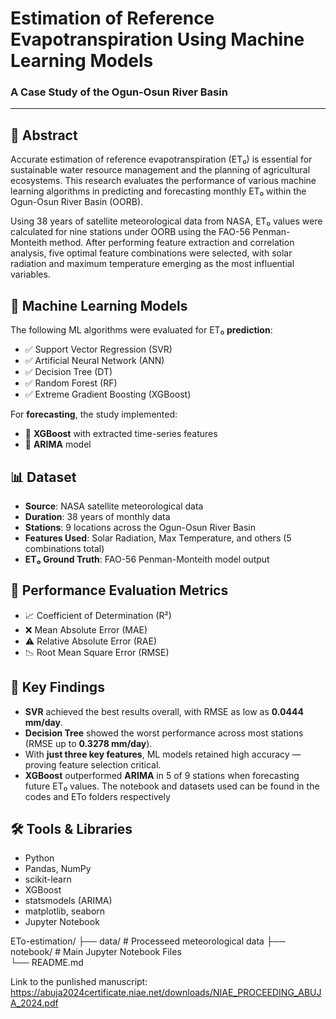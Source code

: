 # Estimation of Reference Evapotranspiration Using Machine Learning Models  
### A Case Study of the Ogun-Osun River Basin

---

## 📘 Abstract

Accurate estimation of reference evapotranspiration (ET₀) is essential for sustainable water resource management and the planning of agricultural ecosystems. This research evaluates the performance of various machine learning algorithms in predicting and forecasting monthly ET₀ within the Ogun-Osun River Basin (OORB).

Using 38 years of satellite meteorological data from NASA, ET₀ values were calculated for nine stations under OORB using the FAO-56 Penman-Monteith method. After performing feature extraction and correlation analysis, five optimal feature combinations were selected, with solar radiation and maximum temperature emerging as the most influential variables.

## 🧠 Machine Learning Models

The following ML algorithms were evaluated for ET₀ **prediction**:

- ✅ Support Vector Regression (SVR)
- ✅ Artificial Neural Network (ANN)
- ✅ Decision Tree (DT)
- ✅ Random Forest (RF)
- ✅ Extreme Gradient Boosting (XGBoost)

For **forecasting**, the study implemented:

- 🔁 **XGBoost** with extracted time-series features
- 🔁 **ARIMA** model

## 📊 Dataset

- **Source**: NASA satellite meteorological data
- **Duration**: 38 years of monthly data
- **Stations**: 9 locations across the Ogun-Osun River Basin
- **Features Used**: Solar Radiation, Max Temperature, and others (5 combinations total)
- **ET₀ Ground Truth**: FAO-56 Penman-Monteith model output

## 🧪 Performance Evaluation Metrics

- 📈 Coefficient of Determination (R²)
- ❌ Mean Absolute Error (MAE)
- ⚠️ Relative Absolute Error (RAE)
- 📉 Root Mean Square Error (RMSE)

## 📌 Key Findings

- **SVR** achieved the best results overall, with RMSE as low as **0.0444 mm/day**.
- **Decision Tree** showed the worst performance across most stations (RMSE up to **0.3278 mm/day**).
- With **just three key features**, ML models retained high accuracy — proving feature selection critical.
- **XGBoost** outperformed **ARIMA** in 5 of 9 stations when forecasting future ET₀ values.
The notebook and datasets used can be found in the codes and ETo folders respectively

## 🛠️ Tools & Libraries

- Python
- Pandas, NumPy
- scikit-learn
- XGBoost
- statsmodels (ARIMA)
- matplotlib, seaborn
- Jupyter Notebook

ETo-estimation/
├── data/                      # Processeed meteorological data
├── notebook/                 # Main Jupyter Notebook Files            
└── README.md

Link to the punlished manuscript: https://abuja2024certificate.niae.net/downloads/NIAE_PROCEEDING_ABUJA_2024.pdf
